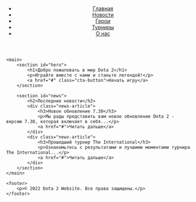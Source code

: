 <!DOCTYPE html>
<html lang="en">
<head>
    <meta charset="UTF-8">
    <meta name="viewport" content="width=device-width, initial-scale=1.0">
    <title>Dota 2 Website</title>
    <link rel="stylesheet" href="styles.css">
</head>
<body>
    <header>
        <nav>
            <ul>
                <li><a href="#">Главная</a></li>
                <li><a href="#">Новости</a></li>
                <li><a href="#">Герои</a></li>
                <li><a href="#">Турниры</a></li>
                <li><a href="#">О нас</a></li>
            </ul>
        </nav>
    </header>

    <main>
        <section id="hero">
            <h1>Добро пожаловать в мир Dota 2</h1>
            <p>Играйте вместе с нами и станьте легендой!</p>
            <a href="#" class="cta-button">Начать игру</a>
        </section>

        <section id="news">
            <h2>Последние новости</h2>
            <div class="news-article">
                <h3>Новое обновление 7.30</h3>
                <p>Мы рады представить вам новое обновление Dota 2 - версию 7.30, которая включает в себя...</p>
                <a href="#">Читать дальше</a>
            </div>
            <div class="news-article">
                <h3>Прошедший турнир The International</h3>
                <p>Ознакомьтесь с результатами и лучшими моментами турнира The International...</p>
                <a href="#">Читать дальше</a>
            </div>
        </section>
    </main>

    <footer>
        <p>© 2022 Dota 2 Website. Все права защищены.</p>
    </footer>
</body>
</html>

